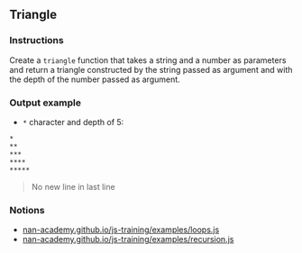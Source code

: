 ## Triangle

### Instructions

Create a `triangle` function that takes a string and a number as parameters
and return a triangle constructed by the string passed as argument and with the depth
of the number passed as argument.

### Output example

- `*` character and depth of 5:

```
*
**
***
****
*****
```
> No new line in last line

### Notions

- [nan-academy.github.io/js-training/examples/loops.js](https://nan-academy.github.io/js-training/examples/loops.js)
- [nan-academy.github.io/js-training/examples/recursion.js](https://nan-academy.github.io/js-training/examples/recursion.js)
